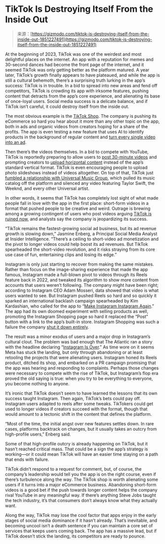 <!--yml
category: 未分类
date: 2024-05-27 14:38:22
-->

# TikTok Is Destroying Itself From the Inside Out

> 来源：[https://gizmodo.com/tiktok-is-destroying-itself-from-the-inside-out-1851227491](https://gizmodo.com/tiktok-is-destroying-itself-from-the-inside-out-1851227491)

At the beginning of 2023, TikTok was one of the weirdest and most delightful places on the internet. An app with a reputation for memes and 30-second dances had become the front page of the internet, and it seemed TikTok was only getting better as the platform matured. A year later, TikTok’s growth finally appears to have plateaued, and while the app is still a cultural behemoth, there’s a surprising truth lurking in the app’s success: TikTok is in trouble. In a bid to spread into new areas and fend off competitors, TikTok is crowding its app with irksome features, pushing content that detracts from the app’s core experience, and alienating its base of once-loyal users. Social media success is a delicate balance, and if TikTok isn’t careful, it could destroy itself from the inside out.

The most obvious example is the [TikTok Shop](https://gizmodo.com/tiktok-live-shopping-shein-temu-launch-1850673767). The company is pushing its eCommerce so hard you hear about it more than any other topic on the app, both in ads and organic videos from creators hoping for a share of the profits. The app is even testing a new feature that uses AI to identify products in the background of regular content and [turn every single video into an ad](https://gizmodo.com/tiktok-testing-users-will-put-up-every-video-being-ad-1851207082).

Then there’s the videos themselves. In a bid to compete with YouTube, TikTok is reportedly preparing to allow users to [post 30-minute videos](https://www.theverge.com/2024/1/29/24054906/tiktok-youtube-horizontal-videos-creators) and prompting creators to [upload horizontal content](https://www.washingtonpost.com/technology/2024/01/31/tiktok-videos-horizontal-vertical/) instead of the app’s standard vertical format. TikTok is even encouraging people to upload photo slideshows instead of videos altogether. On top of that, TikTok just [fumbled a relationship with Universal Music Group](https://gizmodo.com/record-label-tiktok-exploiting-artists-is-their-job-1851213258), which pulled its music catalog off the platform and silenced any video featuring Taylor Swift, the Weeknd, and every other Universal artist.

In other words, it seems that TikTok has completely lost sight of what made people fall in love with the app in the first place: short-form videos in a format that pushed people to be creative and weird. Outrage is brewing among a growing contingent of users who post videos arguing [TikTok is ruined now](https://www.tiktok.com/t/ZT8v1JoVD/), and analysts say the company is jeopardizing its success.

“TikTok remains the fastest-growing social ad business, but its ad revenue growth is slowing down,” Jasmine Enberg, a Principal Social Media Analyst at Insider Intelligence. “There’s a ceiling to short-video ad monetization and the pivot to longer videos could help boost its ad revenues. But TikTok spearheaded the short-video revolution, and it risks straying from its core use case of fun, entertaining clips and losing its edge.”

Instagram is only just starting to recover from making the same mistakes. Rather than focus on the image-sharing experience that made the app famous, Instagram made a full-blown pivot to videos through its Reels feature back in 2022, and tweaked its algorithm to show more content from accounts that users weren’t following. The company might have been right; according to Instagram CEO Adam Mosseri, data showed that video is what users wanted to see. But Instagram pushed Reels so hard and so quickly it sparked an international backlash campaign spearheaded by Kim Kardashian, who called for the app to “[Make Instagram Instagram Again](https://gizmodo.com/make-instagram-again-meme-kylie-jenner-tati-bruening-1849348057).” The app had its own doomed experiment with selling products as well, promoting the Instagram Shopping page so hard it replaced the “Post” button with a link to the app’s built-in store. Instagram Shopping was such a failure the company [shut it down entirely](https://gizmodo.com/instagram-removing-shop-tab-app-redesign-reels-1849966938).

The result was a minor exodus of users and a major drop in Instagram’s cultural clout. The problem was bad enough that The Atlantic ran a story with the headline declaring “[Instagram Is Over](https://www.theatlantic.com/technology/archive/2022/11/instagram-tiktok-twitter-social-media-competition/672305/).” As time wore on it seems Meta has stuck the landing, but only through abandoning or at least retooling the projects that were alienating users. Instagram honed its Reels product, ditched its shop, and embarked on a PR campaign promising that the app was hearing and responding to complaints. Perhaps those changes were necessary to compete with the rise of TikTok, but Instagram’s flop era proved the old saying is true: when you try to be everything to everyone, you become nothing to anyone.

It’s ironic that TikTok doesn’t seem to have learned the lessons that its own success taught Instagram. Then again, TikTok’s bets could pay off. Instagram users adapted to reels after some tweaks. TikTokers could get used to longer videos if creators succeed with the format, though that would amount to a tectonic shift in the content that defines the platform.

“Most of the time, the initial angst over new features settles down. In rare cases, platforms backtrack on changes, but it usually takes an outcry from high-profile users,” Enberg said.

Some of that high-profile outcry is already happening on TikTok, but it hasn’t reached critical mass. That could be a sign the app’s strategy is working—or it could mean TikTok will have an easier time staying on a path that ends with failure.

TikTok didn’t respond to a request for comment, but, of course, the company’s leadership would tell you the app is on the right course, even if there’s turbulence along the way. The TikTok shop is worth alienating some users if it turns into a major eCommerce business. Abandoning short-form videos is a good bet if the push towards longer content helps the company rival YouTube in any meaningful way. If there’s anything Steve Jobs taught the tech industry, it’s that consumers don’t always know what they actually want.

Along the way, TikTok may lose the cool factor that apps enjoy in the early stages of social media dominance if it hasn’t already. That’s inevitable, and becoming uncool isn’t a death sentence if you can maintain a core set of services that keeps users coming back. The app has a massive lead, but if TikTok doesn’t stick the landing, its competitors are ready to pounce.